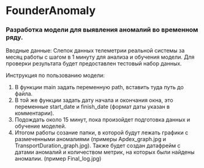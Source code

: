 # FounderAnomaly

### Разработка модели для выявления аномалий во временном ряду.

Вводные данные: Слепок данных телеметрии реальной системы за месяц работы с шагом в 1 минуту для анализа и обучения модели. Для проверки результата будет предоставлен тестовый набор данных.

Инструкция по пользованию модели:
1) В функции main задать переменную path, вставить туда путь до файла.
2) В той же функции задать дату начала и окончания окна, это переменные start_date и finish_date (формат даты указан в комментарии).
3) Подождать около 15 минут, пока произойдет подготовка данных и обучение моделей.
4) Итогом работы созание папки, в которой будут лежать графики с размеченными аномалиями (примеры Apdex_graph.jpg и TransportDuration_graph.jpg). Также будет создан датафрейм с датами аномалий и количеством метрик, на которых были найдены аномалии. (пример Final_log.jpg)
